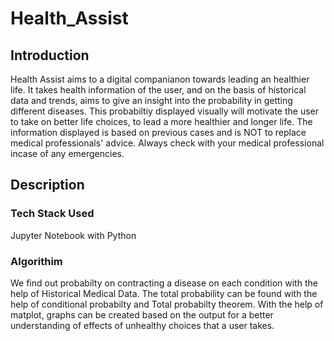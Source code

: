 # Health_Assist

## Introduction
Health Assist aims to a digital companianon towards leading an healthier life. It takes health information of the user, and on the basis of historical data and trends, aims to give an insight into the probability in getting different diseases. This probabiltiy displayed visually will motivate the user to take on better life choices, to lead a more healthier and longer life. The information displayed is based on previous cases and is NOT to replace medical professionals' advice. Always check with your medical professional incase of any emergencies. 

## Description
### Tech Stack Used
Jupyter Notebook with Python 

### Algorithim 
We find out probabilty on contracting a disease on each condition with the help of Historical Medical Data. The total probability can be found with the help of conditional probabilty and Total probabilty theorem. With the help of matplot, graphs can be created based on the output for a better understanding of effects of unhealthy choices that a user takes. 
